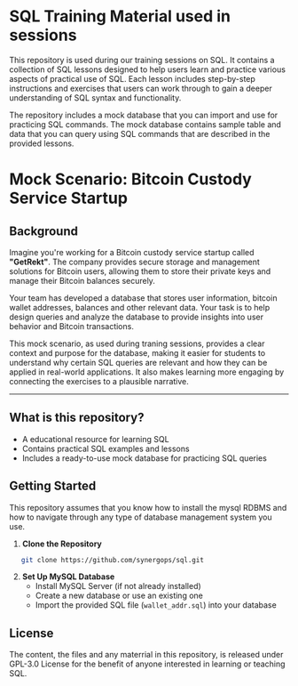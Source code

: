 # SQL Training Material used in sessions

This repository is used during our training sessions on SQL. 
It contains a collection of SQL lessons designed to help users learn and practice various aspects of practical use of SQL. Each lesson includes step-by-step instructions and exercises
that users can work through to gain a deeper understanding of SQL syntax and functionality.

The repository includes a mock database that you can import and use for practicing SQL commands. The mock database contains sample table and data that you can query using SQL commands that are described in the provided lessons.

# Mock Scenario: Bitcoin Custody Service Startup

## Background

Imagine you're working for a Bitcoin custody service startup called **"GetRekt"**. 
The company provides secure storage and management solutions for Bitcoin users, allowing them to
store their private keys and manage their Bitcoin balances securely.

Your team has developed a database that stores user information, bitcoin wallet addresses, balances and other relevant data. Your task is to help design queries and analyze the database to
provide insights into user behavior and Bitcoin transactions. 

This mock scenario, as used during traning sessions, provides a clear context and purpose for the database, making it easier for students to understand why certain SQL queries are relevant and how they can be
applied in real-world applications. It also makes learning more engaging by connecting the exercises to a plausible narrative.

---

## What is this repository?

- A educational resource for learning SQL
- Contains practical SQL examples and lessons
- Includes a ready-to-use mock database for practicing SQL queries

## Getting Started

This repository assumes that you know how to install the mysql RDBMS and how to navigate through any type of database management system you use.

1. **Clone the Repository**
```sh
   git clone https://github.com/synergops/sql.git
```
2. **Set Up MySQL Database**
   - Install MySQL Server (if not already installed)
   - Create a new database or use an existing one
   - Import the provided SQL file (`wallet_addr.sql`) into your database

## License

The content, the files and any materrial in this repository, is released under GPL-3.0 License for the benefit of anyone interested in learning or teaching SQL.